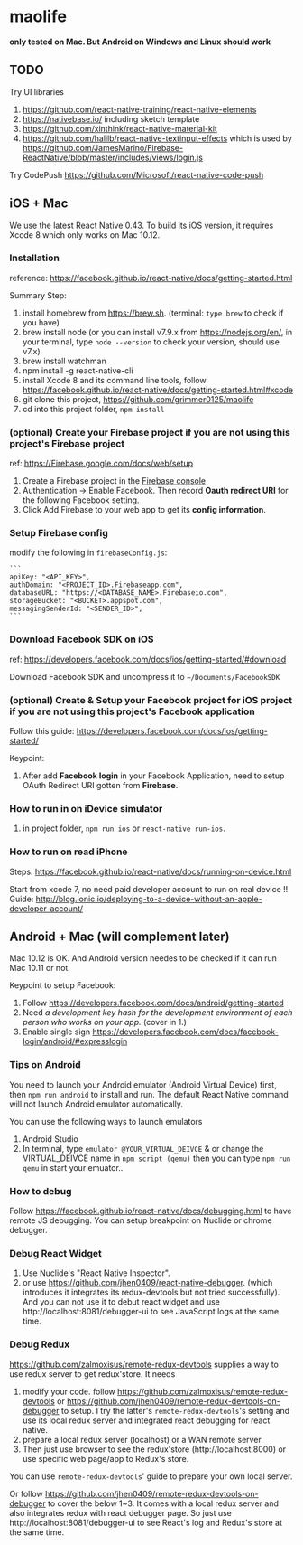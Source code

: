 # maolife

**only tested on Mac. But Android on Windows and Linux should work**

## TODO

Try UI libraries 
1. https://github.com/react-native-training/react-native-elements
2. https://nativebase.io/ including sketch template 
3. https://github.com/xinthink/react-native-material-kit  
4. https://github.com/halilb/react-native-textinput-effects which is used by https://github.com/JamesMarino/Firebase-ReactNative/blob/master/includes/views/login.js

Try CodePush
https://github.com/Microsoft/react-native-code-push

## iOS + Mac
We use the latest React Native 0.43. To build its iOS version, it requires Xcode 8 which only works on Mac 10.12.

### Installation

reference:
https://facebook.github.io/react-native/docs/getting-started.html

Summary Step:
1. install homebrew from https://brew.sh. (terminal: `type brew` to check if you have)
2. brew install node (or you can install v7.9.x from https://nodejs.org/en/, in your terminal, type `node --version` to check your version, should use v7.x)
3. brew install watchman
4. npm install -g react-native-cli
5. install Xcode 8 and its command line tools, follow https://facebook.github.io/react-native/docs/getting-started.html#xcode
6. git clone this project, https://github.com/grimmer0125/maolife
7. cd into this project folder, `npm install`

### (optional) Create your Firebase project if you are not using this project's Firebase project

ref: https://Firebase.google.com/docs/web/setup

1. Create a Firebase project in the [Firebase console](https://console.Firebase.google.com/)
2. Authentication -> Enable Facebook. Then record **Oauth redirect URI** for the following Facebook setting.
3. Click Add Firebase to your web app to get its **config information**.

### Setup Firebase config

modify the following in `firebaseConfig.js`:

    ```
    apiKey: "<API_KEY>",
    authDomain: "<PROJECT_ID>.Firebaseapp.com",
    databaseURL: "https://<DATABASE_NAME>.Firebaseio.com",
    storageBucket: "<BUCKET>.appspot.com",
    messagingSenderId: "<SENDER_ID>",
    ```

### Download Facebook SDK on iOS

ref: https://developers.facebook.com/docs/ios/getting-started/#download

Download Facebook SDK and uncompress it to `~/Documents/FacebookSDK`

### (optional) Create & Setup your Facebook project for iOS project if you are not using this project's Facebook application

Follow this guide: https://developers.facebook.com/docs/ios/getting-started/

Keypoint:
1. After add **Facebook login** in your Facebook Application, need to setup OAuth Redirect URI gotten from **Firebase**.

### How to run in on iDevice simulator
1. in project folder, `npm run ios` or `react-native run-ios`.

### How to run on read iPhone

Steps:
https://facebook.github.io/react-native/docs/running-on-device.html

Start from xcode 7, no need paid developer account to run on real device !! Guide:
http://blog.ionic.io/deploying-to-a-device-without-an-apple-developer-account/


## Android + Mac (will complement later)

Mac 10.12 is OK. And Android version needes to be checked if it can run Mac 10.11 or not.

Keypoint to setup Facebook:
1. Follow https://developers.facebook.com/docs/android/getting-started
2. Need *a development key hash for the development environment of each person who works on your app.* (cover in 1.)
3. Enable single sign https://developers.facebook.com/docs/facebook-login/android/#expresslogin

### Tips on Android

You need to launch your Android emulator (Android Virtual Device) first, then `npm run android` to install and run. The default React Native command will not launch Android emulator automatically.

You can use the following ways to launch emulators
1. Android Studio
2. In terminal, type `emulator @YOUR_VIRTUAL_DEIVCE` & or change the VIRTUAL_DEIVCE name in `npm script (qemu)` then you can type `npm run qemu` in start your emuator..

### How to debug

Follow https://facebook.github.io/react-native/docs/debugging.html to have remote JS debugging. You can setup breakpoint on Nuclide or chrome debugger. 

### Debug React Widget
1. Use Nuclide's "React Native Inspector".
2. or use https://github.com/jhen0409/react-native-debugger. (which introduces it integrates its redux-devtools but not tried successfully). And you can not use it to debut react widget and use http://localhost:8081/debugger-ui to see JavaScript logs at the same time.

### Debug Redux

https://github.com/zalmoxisus/remote-redux-devtools supplies a way to use redux server to get redux'store. It needs

1. modify your code. follow https://github.com/zalmoxisus/remote-redux-devtools  or  https://github.com/jhen0409/remote-redux-devtools-on-debugger to setup. I try the latter's `remote-redux-devtools`'s setting and use its local redux server and integrated react debugging for react native.
2. prepare a local redux server (localhost) or a WAN remote server.
3. Then just use browser to see the redux'store (http://localhost:8000) or use specific web page/app to Redux's store.

You can use `remote-redux-devtools`' guide to prepare your own local server.

Or follow https://github.com/jhen0409/remote-redux-devtools-on-debugger to cover the below 1~3. It comes with a local redux server and also integrates redux with react debugger page. So just use http://localhost:8081/debugger-ui to see React's log and Redux's store at the same time.
